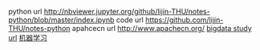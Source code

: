 python url http://nbviewer.jupyter.org/github/lijin-THU/notes-python/blob/master/index.ipynb
code url https://github.com/lijin-THU/notes-python
apahcecn url http://www.apachecn.org/
[bigdata study url](https://www.iteblog.com/)
[机器学习](https://space.bilibili.com/97678687/#/channel/detail?cid=22486)
